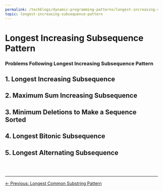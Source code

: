 ```yaml
---
permalink: /techblogs/dynamic-programming-patterns/longest-increasing-subsequence-pattern
topic: longest-increasing-subsequence-pattern
---
```


# Longest Increasing Subsequence Pattern

### Problems Following Longest Increasing Subsequence Pattern

## 1. Longest Increasing Subsequence

## 2. Maximum Sum Increasing Subsequence

## 3. Minimum Deletions to Make a Sequence Sorted

## 4. Longest Bitonic Subsequence

## 5. Longest Alternating Subsequence







<br>

<br>

----

<a href="longest-common-substring-pattern" class="prev-button">&larr; Previous: Longest Common Substring Pattern</a>

